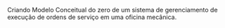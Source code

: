 Criando Modelo Conceitual do zero de um sistema de gerenciamento de execução de ordens de serviço em uma oficina mecânica.
